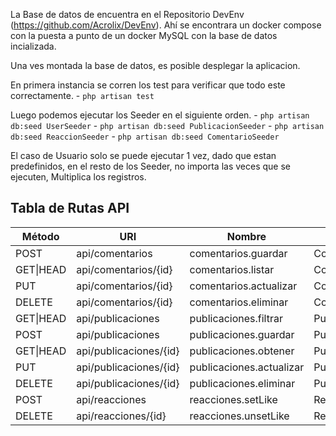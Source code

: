 La Base de datos de encuentra en el Repositorio DevEnv (https://github.com/Acrolix/DevEnv).
Ahí se encontrara un docker compose con la puesta a punto de un docker MySQL con la base de datos incializada.

Una ves montada la base de datos, es posible desplegar la aplicacion.

En primera instancia se corren los test para verificar que todo este correctamente.
    - ``php artisan test``

Luego podemos ejecutar los Seeder en el siguiente orden.
    - ``php artisan db:seed UserSeeder``
    - ``php artisan db:seed PublicacionSeeder``
    - ``php artisan db:seed ReaccionSeeder``
    - ``php artisan db:seed ComentarioSeeder``

El caso de Usuario solo se puede ejecutar 1 vez, dado que estan predefinidos, en el resto de los Seeder, no importa las veces que se ejecuten, Multiplica los registros.

## Tabla de Rutas API

| Método  | URI                      | Nombre                      | Acción                                                            | Middleware |
|---------|---------------------------|-------------------------------|-------------------------------------------------------------------|------------|
| POST     | api/comentarios         | comentarios.guardar           | ComentarioController@guardar                | api        |
| GET\|HEAD | api/comentarios/{id}      | comentarios.listar            | ComentarioController@listar                  | api        |
| PUT      | api/comentarios/{id}      | comentarios.actualizar        | ComentarioController@actualizar              | api        |
| DELETE   | api/comentarios/{id}      | comentarios.eliminar          | ComentarioController@eliminar                | api        |
| GET\|HEAD | api/publicaciones       | publicaciones.filtrar         | PublicacionController@filtrar                | api        |
| POST     | api/publicaciones       | publicaciones.guardar         | PublicacionController@guardar                | api        |
| GET\|HEAD | api/publicaciones/{id}   | publicaciones.obtener         | PublicacionController@obtener                | api        |
| PUT      | api/publicaciones/{id}   | publicaciones.actualizar      | PublicacionController@actualizar             | api        |
| DELETE   | api/publicaciones/{id}   | publicaciones.eliminar        | PublicacionController@eliminar               | api        |
| POST     | api/reacciones          | reacciones.setLike            | ReaccionController@setLike                   | api        |
| DELETE   | api/reacciones/{id}     | reacciones.unsetLike          | ReaccionController@unsetLike                 | api        |



